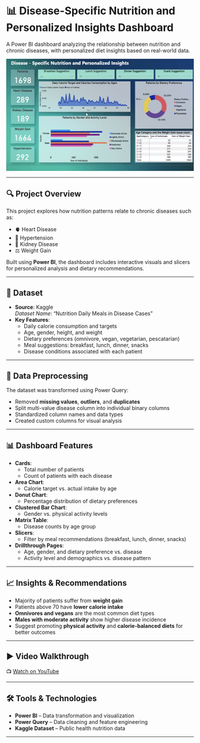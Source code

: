 # 📊 Disease-Specific Nutrition and Personalized Insights Dashboard

A Power BI dashboard analyzing the relationship between nutrition and chronic diseases, with personalized diet insights based on real-world data.

![Dashboard Preview](Dashboard.png)  


---

## 🔍 Project Overview

This project explores how nutrition patterns relate to chronic diseases such as:
- 🫀 Heart Disease  
- 🧠 Hypertension  
- 🧬 Kidney Disease  
- ⚖️ Weight Gain  

Built using **Power BI**, the dashboard includes interactive visuals and slicers for personalized analysis and dietary recommendations.

---

## 📁 Dataset

- **Source**: Kaggle  
  *Dataset Name*: “Nutrition Daily Meals in Disease Cases”  
- **Key Features**:
  - Daily calorie consumption and targets  
  - Age, gender, height, and weight  
  - Dietary preferences (omnivore, vegan, vegetarian, pescatarian)  
  - Meal suggestions: breakfast, lunch, dinner, snacks  
  - Disease conditions associated with each patient  

---

## 🧹 Data Preprocessing

The dataset was transformed using Power Query:
- Removed **missing values**, **outliers**, and **duplicates**
- Split multi-value disease column into individual binary columns
- Standardized column names and data types
- Created custom columns for visual analysis

---

## 📊 Dashboard Features

- **Cards**:
  - Total number of patients
  - Count of patients with each disease
- **Area Chart**:
  - Calorie target vs. actual intake by age
- **Donut Chart**:
  - Percentage distribution of dietary preferences
- **Clustered Bar Chart**:
  - Gender vs. physical activity levels
- **Matrix Table**:
  - Disease counts by age group
- **Slicers**:
  - Filter by meal recommendations (breakfast, lunch, dinner, snacks)
- **Drillthrough Pages**:
  - Age, gender, and dietary preference vs. disease  
  - Activity level and demographics vs. disease pattern

---

## 📈 Insights & Recommendations

- Majority of patients suffer from **weight gain**
- Patients above 70 have **lower calorie intake**
- **Omnivores and vegans** are the most common diet types
- **Males with moderate activity** show higher disease incidence
- Suggest promoting **physical activity** and **calorie-balanced diets** for better outcomes

---

## ▶️ Video Walkthrough

📺 [Watch on YouTube](https://youtu.be/bSx0bX2rUIY?si=3dQRB2lsqcLsuQvX)  


---

## 🛠 Tools & Technologies

- **Power BI** – Data transformation and visualization  
- **Power Query** – Data cleaning and feature engineering  
- **Kaggle Dataset** – Public health nutrition data  

---




